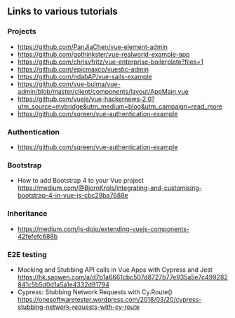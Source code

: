 ## Links to various tutorials

### Projects
- https://github.com/PanJiaChen/vue-element-admin
- https://github.com/gothinkster/vue-realworld-example-app
- https://github.com/chrisvfritz/vue-enterprise-boilerplate?files=1
- https://github.com/epicmaxco/vuestic-admin
- https://github.com/ndabAP/vue-sails-example
- https://github.com/vue-bulma/vue-admin/blob/master/client/components/layout/AppMain.vue
- https://github.com/vuejs/vue-hackernews-2.0?utm_source=mybridge&utm_medium=blog&utm_campaign=read_more
- https://github.com/sqreen/vue-authentication-example

### Authentication
- https://github.com/sqreen/vue-authentication-example

### Bootstrap
- How to add Bootstrap 4 to your Vue project
  https://medium.com/@BjornKrols/integrating-and-customising-bootstrap-4-in-vue-js-cbc29ba7688e

### Inheritance
- https://medium.com/js-dojo/extending-vuejs-components-42fefefc688b

### E2E testing
- Mocking and Stubbing API calls in Vue Apps with Cypress and Jest
  https://hk.saowen.com/a/d7b1a6661cbc507d8727b77e935a5e7c499282841c5b5d0d1a5a1e4332d91794
- Cypress: Stubbing Network Requests with Cy.Route()
  https://onesoftwaretester.wordpress.com/2018/03/20/cypress-stubbing-network-requests-with-cy-route
